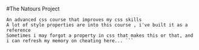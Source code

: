 #The Natours Project

````I'VE BUILT THIS PROJECT FROM A COURSE THAT I'VE FOLLOWED ON UDEMY
An advanced css course that improves my css skills
A lot of style properties are into this course , i've built it as a reference
Sometimes i may forgot a property in css that makes this or that, and  i can refresh my memory on cheating here... ```
````
